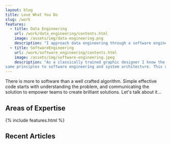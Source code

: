 ```yaml
---
layout: blog
title: Love What You Do
slug: /work
features:
  - title: Data Engineering
    url: /work/data_engineering/contents.html
    image: /assets/img/data-engineering.png
    description: "I approach data engineering through a software engineering lense. This collection of articles and guides on data engineering, architecutre and governance are my take on a composable modern data platform."
  - title: SoftwareEngineering
    url: /work/software_engineering/contents.html
    image: /assets/img/software-engineering.jpeg
    description: "As a classically trained graphic designer I know the importance of simple, intuitive and elegant design. I apply these
same principles to software engineering and system architecture. This collection is a deep dive into all things software."
---
```


There is more to software than a well crafted algorithm. Simple effective code
starts with understanding the problem, and communicating the solution to empower
teams to create brilliant solutions. Let's talk about it...
<br />

## Areas of Expertise

{% include features.html %}

## Recent Articles
